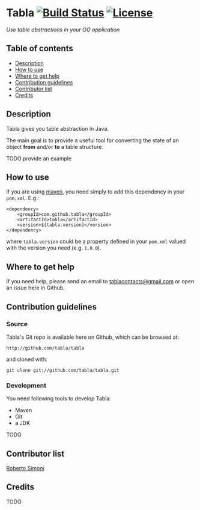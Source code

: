# Tabla [![Build Status](https://travis-ci.org/tabla/tabla.png?branch=master)](https://travis-ci.org/tabla/tabla) [![License](http://upload.wikimedia.org/wikipedia/commons/3/36/License_icon-mit-2.png)](http://opensource.org/licenses/MIT)

_Use table abstractions in your OO application_


## Table of contents

* [Description](#description)
* [How to use](#how-to-use)
* [Where to get help](#where-to-get-help)
* [Contribution guidelines](#contribution-guidelines)
* [Contributor list](#contributor-list)
* [Credits](#credits)


## <a name="description"></a>Description

Tabla gives you table abstraction in Java.

The main goal is to provide a useful tool for converting the state of an object **from** and/or **to** a table structure.

TODO provide an example


## <a name="how-to-use"></a>How to use

If you are using [maven](http://maven.apache.org), you need simply to add this dependency in your `pom.xml`. E.g.:

    <dependency>
        <groupId>com.github.tabla</groupId>
        <artifactId>tabla</artifactId>
        <version>${tabla.version}</version>
    </dependency>

where `tabla.version` could be a property defined in your `pom.xml` valued with the version you need (e.g. `1.0.0`).


## <a name="where-to-get-help"></a> Where to get help

If you need help, please send an email to tablacontacts@gmail.com or open an issue here in Github.


## <a name="contribution-guidelines"></a> Contribution guidelines

### Source

Tabla's Git repo is available here on Github, which can be browsed at:

    http://github.com/tabla/tabla

and cloned with:

    git clone git://github.com/tabla/tabla.git


### Development

You need following tools to develop Tabla:

* Maven
* Git
* a JDK

TODO


## <a name="contributor-list"></a> Contributor list

[Roberto Simoni](mailto:rsimoni.job@gmail.com)


## <a name="credits"></a> Credits

TODO
